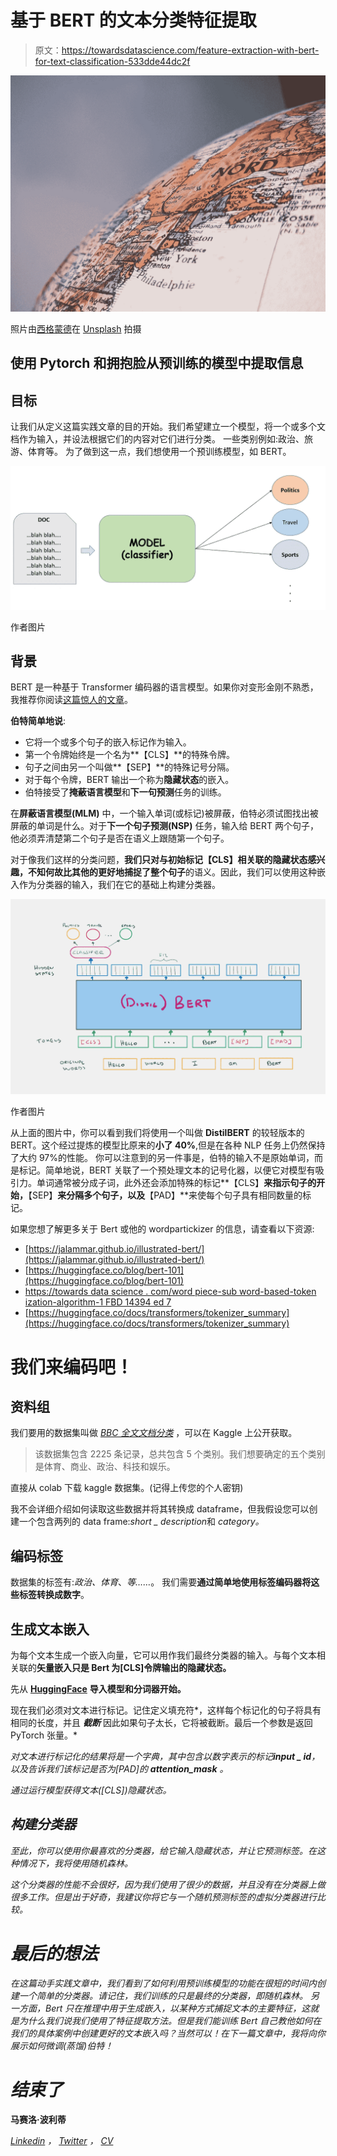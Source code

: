 # 基于 BERT 的文本分类特征提取

> 原文：<https://towardsdatascience.com/feature-extraction-with-bert-for-text-classification-533dde44dc2f>

![](img/f3e3cbbbe9daab1c6de4b3dfdce9ba9f.png)

照片由[西格蒙德](https://unsplash.com/@sigmund?utm_source=medium&utm_medium=referral)在 [Unsplash](https://unsplash.com?utm_source=medium&utm_medium=referral) 拍摄

## 使用 Pytorch 和拥抱脸从预训练的模型中提取信息

## 目标

让我们从定义这篇实践文章的目的开始。我们希望建立一个模型，将一个或多个文档作为输入，并设法根据它们的内容对它们进行分类。
一些类别例如:政治、旅游、体育等。
为了做到这一点，我们想使用一个预训练模型，如 BERT。

![](img/b85fa9d31689f4f520466edce1918fbe.png)

作者图片

## **背景**

BERT 是一种基于 Transformer 编码器的语言模型。如果你对变形金刚不熟悉，我推荐你阅读[这篇惊人的文章](https://jalammar.github.io/illustrated-transformer/)。

**伯特简单地说**:

*   它将一个或多个句子的嵌入标记作为输入。
*   第一个令牌始终是一个名为**【CLS】**的特殊令牌。
*   句子之间由另一个叫做**【SEP】**的特殊记号分隔。
*   对于每个令牌，BERT 输出一个称为**隐藏状态**的嵌入。
*   伯特接受了**掩蔽语言模型**和**下一句预测**任务的训练。

在**屏蔽语言模型(MLM)** 中，一个输入单词(或标记)被屏蔽，伯特必须试图找出被屏蔽的单词是什么。对于**下一个句子预测(NSP)** 任务，输入给 BERT 两个句子，他必须弄清楚第二个句子是否在语义上跟随第一个句子。

对于像我们这样的分类问题，**我们只对与初始标记【CLS】**相关联的隐藏状态感兴趣，不知何故**比其他的更好地捕捉了整个句子**的语义。因此，我们可以使用这种嵌入作为分类器的输入，我们在它的基础上构建分类器。

![](img/66d6f1fd8d9daad8951784d3ea6fb476.png)

作者图片

从上面的图片中，你可以看到我们将使用一个叫做 **DistilBERT** 的较轻版本的 BERT。这个经过提炼的模型比原来的**小了 40%**,但是在各种 NLP 任务上仍然保持了大约 97%的性能。
你可以注意到的另一件事是，伯特的输入不是原始单词，而是标记。简单地说，BERT 关联了一个预处理文本的记号化器，以便它对模型有吸引力。单词通常被分成子词，此外还会添加特殊的标记**【CLS】**来指示句子的开始，**【SEP】**来分隔多个句子，以及**【PAD】**来使每个句子具有相同数量的标记。

如果您想了解更多关于 Bert 或他的 wordpartickizer 的信息，请查看以下资源:

*   [https://jalammar.github.io/illustrated-bert/](https://jalammar.github.io/illustrated-bert/)
*   [https://huggingface.co/blog/bert-101](https://huggingface.co/blog/bert-101)
*   [https://towards data science . com/word piece-sub word-based-token ization-algorithm-1 FBD 14394 ed 7](/wordpiece-subword-based-tokenization-algorithm-1fbd14394ed7)
*   [https://huggingface.co/docs/transformers/tokenizer_summary](https://huggingface.co/docs/transformers/tokenizer_summary)

# 我们来编码吧！

## 资料组

我们要用的数据集叫做 [*BBC 全文文档分类*](https://www.kaggle.com/datasets/shivamkushwaha/bbc-full-text-document-classification) ，可以在 Kaggle 上公开获取。

> 该数据集包含 2225 条记录，总共包含 5 个类别。我们想要确定的五个类别是体育、商业、政治、科技和娱乐。

直接从 colab 下载 kaggle 数据集。(记得上传您的个人密钥)

我不会详细介绍如何读取这些数据并将其转换成 dataframe，但我假设您可以创建一个包含两列的 data frame:*short _ description*和 *category。*

## 编码标签

数据集的标签有:*政治、体育*、*等……*。
我们需要**通过简单地使用标签编码器将这些标签转换成数字**。

## 生成文本嵌入

为每个文本生成一个嵌入向量，它可以用作我们最终分类器的输入。与每个文本相关联的**矢量嵌入只是 Bert 为[CLS]令牌输出的隐藏状态。**

先从 [**HuggingFace**](https://huggingface.co/models) **导入模型和分词器开始。**

现在我们必须对文本进行标记。记住定义填充符*，这样每个标记化的句子将具有相同的长度，并且 ***截断*** 因此如果句子太长，它将被截断。最后一个参数是返回 PyTorch 张量。*

*对文本进行标记化的结果将是一个字典，其中包含以数字表示的标记**input _ id**，以及告诉我们该标记是否为[PAD]的 **attention_mask** 。*

*通过运行模型获得文本([CLS])隐藏状态。*

## *构建分类器*

*至此，你可以使用你最喜欢的分类器，给它输入隐藏状态，并让它预测标签。在这种情况下，我将使用随机森林。*

*这个分类器的性能不会很好，因为我们使用了很少的数据，并且没有在分类器上做很多工作。但是出于好奇，我建议你将它与一个随机预测标签的虚拟分类器进行比较。*

# *最后的想法*

*在这篇动手实践文章中，我们看到了如何利用预训练模型的功能在很短的时间内创建一个简单的分类器。请记住，我们训练的只是最终的分类器，即随机森林。
另一方面，Bert 只在推理中用于生成嵌入，以某种方式捕捉文本的主要特征，这就是为什么我们说我们使用了特征提取方法。但是我们能训练 Bert 自己教他如何在我们的具体案例中创建更好的文本嵌入吗？当然可以！在下一篇文章中，我将向你展示如何微调(蒸馏)伯特！*

# *结束了*

**马赛洛·波利蒂**

*[Linkedin](https://www.linkedin.com/in/marcello-politi/) ， [Twitter](https://twitter.com/_March08_) ， [CV](https://march-08.github.io/digital-cv/)*